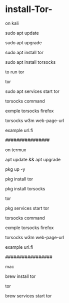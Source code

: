 # install-Tor-

on kali 

sudo apt update

sudo apt upgrade

sudo apt install tor

sudo apt install torsocks

to run tor

tor

sudo apt services start tor

torsocks command 

exmple torsocks firefox

torsocks w3m web-page-url

example url.fi

################

on termux

apt update && apt upgrade

pkg up -y

pkg install tor

pkg install torsocks

tor

pkg services start tor

torsocks command 

exmple torsocks firefox

torsocks w3m web-page-url

example url.fi

#################

mac 

brew install tor

tor

brew services start tor


